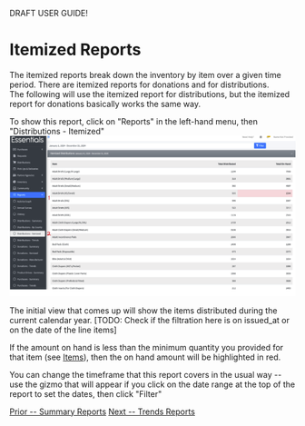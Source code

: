 DRAFT USER GUIDE!

# Itemized Reports

The itemized reports break down the inventory by item over a given time period.   There are itemized reports for donations and for distributions.  
The following will use the itemized report for distributions,  but the itemized report for donations basically works the same way.

To show this report,  click on "Reports" in the left-hand menu, then "Distributions - Itemized"
![Initial Itemized Reports view](images/reports/reports_itemized_1.png)

The initial view that comes up will show the items distributed during the current calendar year. 
[TODO:  Check if the filtration here is on issued_at or on the date of the line items]

If the amount on hand is less than the minimum quantity you provided for that item (see [Items](inventory_items.md)), then the on hand amount will be highlighted in red.  

You can change the timeframe that this report covers in the usual way -- use the gizmo that will appear if you click on the date range at the top of the report to set the dates, then click "Filter"


[Prior -- Summary Reports](reports_summary_reports.md)    [Next -- Trends Reports](reports_trends.md)